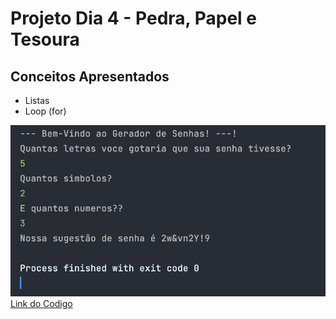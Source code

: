 # Projeto Dia 4 - Pedra, Papel e Tesoura

## Conceitos Apresentados
- Listas
- Loop (for)

![Exec](./Exec.png)
[Link do Codigo](./project_password_generator.py)